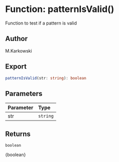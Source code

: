 # Function: patternIsValid()

Function to test if a pattern is valid

## Author

M.Karkowski

## Export

```ts
patternIsValid(str: string): boolean
```

## Parameters

| Parameter | Type     |
| :-------- | :------- |
| str       | `string` |

## Returns

`boolean`

{boolean}
